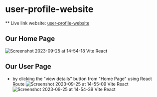 # user-profile-website
** Live link website: [user-profile-website](https://65114892e7943d7543e2d1ee--wonderful-beignet-f4de02.netlify.app/)
## Our Home Page
![Screenshot 2023-09-25 at 14-54-18 Vite React](https://github.com/md-hanif14/user-profile-website-akash/assets/121877898/d3274cf1-9bbb-4eb6-9990-6fb41c2080cd)

## Our User Page 
- by clicking the "view details" button from "Home Page" using React Route
![Screenshot 2023-09-25 at 14-55-09 Vite React](https://github.com/md-hanif14/user-profile-website-akash/assets/121877898/37178a30-f847-45f3-91bc-1cff1029e359)
![Screenshot 2023-09-25 at 14-54-39 Vite React](https://github.com/md-hanif14/user-profile-website-akash/assets/121877898/fee87a6f-fbd1-4657-88cc-720257e97e30)
